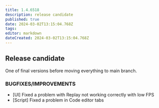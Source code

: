 ```yaml
---
title: 1.4.6518
description: release candidate
published: true
date: 2024-03-02T13:15:04.768Z
tags: 
editor: markdown
dateCreated: 2024-03-02T13:15:04.768Z
---
```


## Release candidate
One of final versions before moving everything to main branch. 

### BUGFIXES/IMPROVEMENTS
- [UI] Fixed a problem with Replay not working correctly with low FPS
- [Script] Fixed a problem in Code editor tabs
